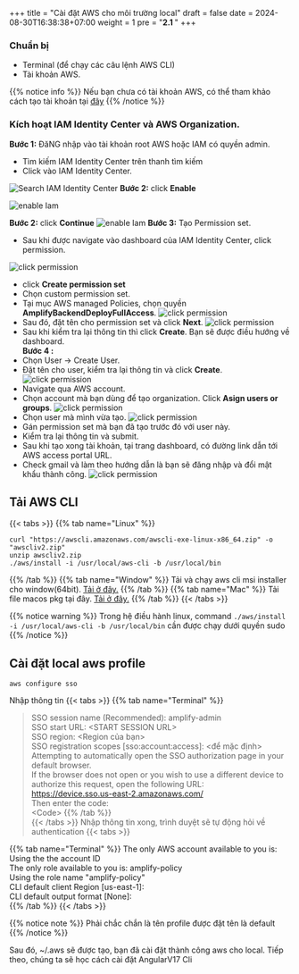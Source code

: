 +++
title = "Cài đặt AWS cho môi trường local"
draft = false
date = 2024-08-30T16:38:38+07:00
weight = 1
pre = "<b>2.1 </b>"
+++
### Chuẩn bị
 + Terminal (để chạy các câu lệnh AWS CLI)
 + Tài khoản AWS.

{{% notice info %}}
Nếu bạn chưa có tài khoản AWS, có thể tham khảo cách tạo tài khoản tại [đây](https://000001.awsstudygroup.com/1-create-new-Aws-account/)
{{% /notice %}}

### Kích hoạt IAM Identity Center và AWS Organization.
**Bước 1:** ĐăNG nhập vào tài khoản root AWS hoặc IAM có quyền admin.
+ Tìm kiếm IAM Identity Center trên thanh tìm kiếm
+ Click vào IAM Identity Center.

![Search IAM Identity Center](/images/2.set-up-dev-local/2.1-aws-local/pic2.png)
**Bước 2:** click **Enable**

![enable Iam](/images/2.set-up-dev-local/2.1-aws-local/pic1.png)

**Bước 2:** click **Continue**
![enable Iam](/images/2.set-up-dev-local/2.1-aws-local/pic3.png)
**Bước 3:** Tạo Permission set.
+ Sau khi được navigate vào dashboard của IAM Identity Center, click permission.

![click permission](/images/2.set-up-dev-local/2.1-aws-local/pic4.png)
+ click **Create permission set**
+ Chọn custom permission set.
+ Tại mục AWS managed Policies, chọn quyền **AmplifyBackendDeployFullAccess**.
![click permission](/images/2.set-up-dev-local/2.1-aws-local/pic5.png)
+ Sau đó, đặt tên cho permission set và click **Next**.
![click permission](/images/2.set-up-dev-local/2.1-aws-local/pic6.png)
+ Sau khi kiểm tra lại thông tin thì click **Create**. Bạn sẽ được điều hướng về dashboard.  
**Bước 4 :**
+ Chọn User -> Create User.
+ Đặt tên cho user, kiểm tra lại thông tin và click **Create**.
![click permission](/images/2.set-up-dev-local/2.1-aws-local/pic7.png)
+ Navigate qua AWS account.
+ Chọn account mà bạn dùng để tạo organization. Click **Asign users or groups**.
![click permission](/images/2.set-up-dev-local/2.1-aws-local/pic8.png)
+ Chọn user mà mình vừa tạo.
![click permission](/images/2.set-up-dev-local/2.1-aws-local/pic10.png)
+ Gán permission set mà bạn đã tạo trước đó với user này. 
+ Kiểm tra lại thông tin và submit. 
+ Sau khi tạo xong tài khoản, tại trang dashboard, có đường link dẫn tới AWS access portal URL.
+ Check gmail và làm theo hướng dẫn là bạn sẽ đăng nhập và đổi mật khẩu thành công. 
![click permission](/images/2.set-up-dev-local/2.1-aws-local/pic11.png)
## Tải AWS CLI 

{{< tabs >}}
{{% tab name="Linux" %}}
```
curl "https://awscli.amazonaws.com/awscli-exe-linux-x86_64.zip" -o "awscliv2.zip"
unzip awscliv2.zip
./aws/install -i /usr/local/aws-cli -b /usr/local/bin
```
{{% /tab %}}
{{% tab name="Window" %}}
Tải và chạy aws cli msi installer cho window(64bit). 
[Tải ở đây.](https://awscli.amazonaws.com/AWSCLIV2.msi)
{{% /tab %}}
{{% tab name="Mac" %}}
Tải file macos pkg tại đây. 
[Tải ở đây.](https://awscli.amazonaws.com/AWSCLIV2.pkg)
{{% /tab %}}
{{< /tabs >}}

{{% notice warning %}}
Trong hệ điều hành linux, command `./aws/install -i /usr/local/aws-cli -b /usr/local/bin` cần được chạy dưới quyền sudo
{{% /notice %}}
## Cài đặt local aws profile
```
aws configure sso
```
Nhập thông tin
{{< tabs >}}
{{% tab name="Terminal" %}}
> SSO session name (Recommended): amplify-admin  
> SSO start URL: \<START SESSION URL>  
> SSO region: \<Region của bạn>   
> SSO registration scopes [sso:account:access]: \<để mặc định>  
> Attempting to automatically open the SSO authorization page in your default browser.  
> If the browser does not open or you wish to use a different device to authorize this request, open the following URL:  
> https://device.sso.us-east-2.amazonaws.com/  
> Then enter the code:  
> \<Code>
{{% /tab %}}  
{{< /tabs >}}
Nhập thông tin xong, trình duyệt sẽ tự động hỏi về authentication
{{< tabs >}}

{{% tab name="Terminal" %}}
The only AWS account available to you is: <your-aws-account-id>  
Using the the account ID <your-aws-account-id>  
The only role available to you is: amplify-policy  
Using the role name "amplify-policy"  
CLI default client Region [us-east-1]: <your-region>  
CLI default output format [None]:  
{{% /tab %}}
{{< /tabs >}}

{{% notice note %}}
Phải chắc chắn là tên profile được đặt tên là default
{{% /notice %}}

Sau đó, ~/.aws sẽ được tạo, bạn đã cài đặt thành công aws cho local.
Tiếp theo, chúng ta sẽ học cách cài đặt AngularV17 Cli
